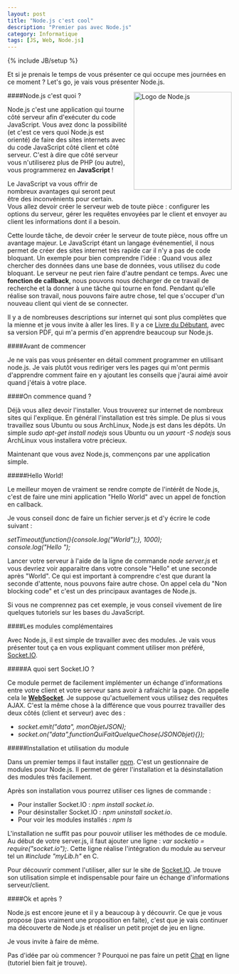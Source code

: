 ```yaml
---
layout: post
title: "Node.js c'est cool"
description: "Premier pas avec Node.js"
category: Informatique 
tags: [JS, Web, Node.js]
---
```

{% include JB/setup %}

Et si je prenais le temps de vous présenter ce qui occupe mes journées en ce moment ? Let's go, je vais vous présenter Node.js.

<img src="{{BASE_PATH}}/data/nodejs_logo.png" title="Logo de Node.js" style="width: 220px; float: right; margin-left: 15px; margin-bottom: 15px;"/>

####Node.js c'est quoi ?

Node.js c'est une application qui tourne côté serveur afin d'exécuter du code JavaScript. Vous avez donc la possibilité (et c'est ce vers quoi Node.js est orienté) de faire des sites internets avec du code JavaScript côté client et côté serveur. C'est à dire que côté serveur vous n'utiliserez plus de PHP (ou autre), vous programmerez en **JavaScript** !

<!-- break -->

Le JavaScript va vous offrir de nombreux avantages qui seront peut être des inconvénients pour certain. Vous allez devoir créer le serveur web de toute pièce : configurer les options du serveur, gérer les requêtes envoyées par le client et envoyer au client les informations dont il a besoin. 

Cette lourde tâche, de devoir créer le serveur de toute pièce, nous offre un avantage majeur. Le JavaScript étant un langage événementiel, il nous permet de créer des sites internet très rapide car il n'y a pas de code bloquant. Un exemple pour bien comprendre l'idée : Quand vous allez chercher des données dans une base de données, vous utilisez du code bloquant. Le serveur ne peut rien faire d'autre pendant ce temps. Avec une **fonction de callback**, nous pouvons nous décharger de ce travail de recherche et la donner à une tâche qui tourne en fond. Pendant qu'elle réalise son travail, nous pouvons faire autre chose, tel que s'occuper d'un nouveau client qui vient de se connecter. 

Il y a de nombreuses descriptions sur internet qui sont plus complètes que la mienne et je vous invite à aller les lires. Il y a ce [Livre du Débutant](http://nodejs.developpez.com/tutoriels/javascript/node-js-livre-debutant/), avec sa version PDF, qui m'a permis d'en apprendre beaucoup sur Node.js. 

####Avant de commencer

Je ne vais pas vous présenter en détail comment programmer en utilisant node.js. Je vais plutôt vous rediriger vers les pages qui m'ont permis d'apprendre comment faire en y ajoutant les conseils que j'aurai aimé avoir quand j'étais à votre place. 

####On commence quand ?

Déjà vous allez devoir l'installer. Vous trouverez sur internet de nombreux sites qui l'explique. En général l'installation est très simple. De plus si vous travaillez sous Ubuntu ou sous ArchLinux, Node.js est dans les dépôts. 
Un simple *sudo apt-get install nodejs* sous Ubuntu ou un *yaourt -S nodejs* sous ArchLinux vous installera votre précieux. 

Maintenant que vous avez Node.js, commençons par une application simple. 

#####Hello World!

Le meilleur moyen de vraiment se rendre compte de l'intérêt de Node.js, c'est de faire une mini application "Hello World" avec un appel de fonction en callback. 

Je vous conseil donc de faire un fichier server.js et d'y écrire le code suivant : 

*setTimeout(function(){console.log("World");}, 1000);*<br>
*console.log("Hello ");*

Lancer votre serveur à l'aide de la ligne de commande *node server.js* et vous devriez voir apparaitre dans votre console "Hello" et une seconde après "World". 
Ce qui est important à comprendre c'est que durant la seconde d'attente, nous pouvons faire autre chose. On appel cela du "Non blocking code" et c'est un des principaux avantages de Node.js. 

Si vous ne comprennez pas cet exemple, je vous conseil vivement de lire quelques tutoriels sur les bases du JavaScript. 

####Les modules complémentaires

Avec Node.js, il est simple de travailler avec des modules. Je vais vous présenter tout ça en vous expliquant comment utiliser mon préféré, [Socket.IO](http://socket.io/). 

#####A quoi sert Socket.IO ?

Ce module permet de facilement implémenter un échange d'informations entre votre client et votre serveur sans avoir à rafraichir la page. On appelle cela le **[WebSocket](https://developer.mozilla.org/en-US/docs/WebSockets)**. Je suppose qu'actuellement vous utilisez des requêtes AJAX. C'est la même chose à la différence que vous pourrez travailler des deux côtés (client et serveur) avec des : 
- *socket.emit("data", monObjetJSON);*
- *socket.on("data",functionQuiFaitQuelqueChose(JSONObjet){});*

#####Installation et utilisation du module

Dans un premier temps il faut installer [npm](https://npmjs.org/). C'est un gestionnaire de modules pour Node.js. Il permet de gérer l'installation et la désinstallation des modules très facilement. 

Après son installation vous pourrez utiliser ces lignes de commande : 

- Pour installer Socket.IO : *npm install socket.io*. 
- Pour désinstaller Socket.IO : *npm uninstall socket.io*. 
- Pour voir les modules installés : *npm ls*

L'installation ne suffit pas pour pouvoir utiliser les méthodes de ce module. Au début de votre server.js, il faut ajouter une ligne : *var socketio = require("socket.io");*. 
Cette ligne réalise l'intégration du module au serveur tel un *\#include "myLib.h"* en C.  

Pour découvrir comment l'utiliser, aller sur le site de [Socket.IO](http://socket.io/). Je trouve son utilisation simple et indispensable pour faire un échange d'informations serveur/client. 

####Ok et après ? 

Node.js est encore jeune et il y a beaucoup à y découvrir. Ce que je vous propose (pas vraiment une proposition en faite), c'est que je vais continuer ma découverte de Node.js et réaliser un petit projet de jeu en ligne. 

Je vous invite à faire de même. 

Pas d'idée par où commencer ? Pourquoi ne pas faire un petit [Chat](http://www.grafikart.fr/tutoriels/nodejs/nodejs-socketio-tchat-366) en ligne (tutoriel bien fait je trouve). 
